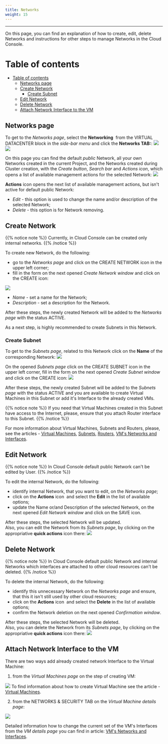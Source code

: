 ```yaml
---
title: Networks
weight: 15
---
```

___
On this page, you can find an explanation of how to create, edit, delete Networks and instructions for other steps to manage Networks in the Cloud Console.

# Table of contents
- [Table of contents](#table-of-contents)
  - [Networks page](#networks-page)
  - [Create Network](#create-network)
    - [Create Subnet](#create-subnet)
  - [Edit Network](#edit-network)
  - [Delete Network](#delete-network)
  - [Attach Network Interface to the VM](#attach-network-interface-to-the-vm)

## Networks page
To get to the *Networks page*, select the **Networking**  from the VIRTUAL DATACENTER block in the *side-bar menu* and click the **Networks TAB:**:
![](../../../assets/images/networks/net-1.png?width=15pc&classes=border,shadow) 
![](../../../assets/images/networks/net-13.png?width=20pc&classes=border,shadow) 

On this page you can find the default *public* Network, all your own Networks created in the current Project, and the Networks created during Cluster creation, with the *Create button*, *Search bar* and *Actions icon*, which opens a list of available management actions for the selected Network:
![](../../../assets/images/networks/2.png?classes=border,shadow) 

**Actions** icon opens the next list of available management actions, but isn't active for default public Network:
- *Edit* - this option is used to change the name and/or description of the selected Network;
- *Delete* - this option is for Network removing.

## Create Network
{{% notice note %}}
Currently, in Cloud Console can be created only internal networks.
{{% /notice %}}

To create new Network, do the following:
- go to the *Networks page* and click on the CREATE NETWORK icon in the upper left corner;  
- fill in the form on the next opened *Create Network window* and click on the CREATE icon:

![](../../../assets/images/networks/3.png?width=35pc&classes=border,shadow)  
  - *Name* - set a name for the Network; 
  - *Description* - set a description for the Network.

After these steps, the newly created Network will be added to the *Networks page* with the status ACTIVE.  

As a next step, is highly recommended to create Subnets in this Network.

### Create Subnet
To get to the *Subnets page*, related to this Network click on the **Name** of the corresponding Network:
![](../../../assets/images/networks/4.png?classes=border,shadow) 

On the opened *Subnets page* click on the CREATE SUBNET icon in the upper left corner, fill in the form on the next opened *Create Subnet window* and click on the CREATE icon:
![](../../../assets/images/networks/6.png?width=35pc&classes=border,shadow)  

After these steps, the newly created Subnet will be added to the *Subnets page* with the status ACTIVE and you are available to create Virtual Machines in this Subnet or add it's Interface to the already created VMs.  

{{% notice note %}}
If you need that Virtual Machines created in this Subnet have access to the Internet, please, ensure that you attach Router interface to this Subnet.
{{% /notice %}}

For more information about Virtual Machines, Subnets and Routers, please, see the articles - [Virtual Machines](https://docs.ventuscloud.eu/products/compute/virtual-machines/), [Subnets](https://docs.ventuscloud.eu/products/networking/subnets/), [Routers](https://docs.ventuscloud.eu/products/networking/routers/), [VM's Networks and Interfaces](https://docs.ventuscloud.eu/products/networking/manage-networks/). 

## Edit Network

{{% notice note %}}
In Cloud Console default public Network can't be edited by User.
{{% /notice %}}

To edit the internal Network, do the following:
- identify internal Network, that you want to edit, on the *Networks page*;
- click on the **Actions** icon  and select the **Edit** in the list of available options;
- update the Name or/and Description of the selected Network, on the next opened *Edit Network window* and click on the SAVE icon.

After these steps, the selected Network will be updated.  
Also, you can edit the Network from its *Subnets page*, by clicking on the appropriative **quick actions** icon there:
![](../../../assets/images/networks/net-14.png?width=25pc&classes=border,shadow)  

## Delete Network

{{% notice note %}}
In Cloud Console default public Network and internal Networks which interfaces are attached to other cloud resources can't be deleted.
{{% /notice %}}

To delete the internal Network, do the following:
- identify this unnecessary Network on the *Networks page* and ensure, that this it isn't still used by other cloud resources;
- click on the **Actions** icon  and select the **Delete** in the list of available options;
- confirm the Network deletion on the next opened *Confirmation window*.

After these steps, the selected Network will be deleted.  
Also, you can delete the Network from its *Subnets page*, by clicking on the appropriative **quick actions** icon there:
![](../../../assets/images/networks/net-15.png?width=25pc&classes=border,shadow)  

## Attach Network Interface to the VM

There are two ways add already created network Interface to the Virtual Machine:
1) from the *Virtual Machines page* on the step of creating VM:
 
![](../../../assets/images/networks/net-22.png?width=30pc&classes=border,shadow)
To find information about how to create Virtual Machine see the article - [Virtual Machines](https://docs.ventuscloud.eu/products/compute/virtual-machines/).

2) from the NETWORKS & SECURITY TAB on the *Virtual Machine details page*:

![](../../../assets/images/networks/net-23.png?width=30pc&classes=border,shadow)
  
Detailed information how to change the current set of the VM's Interfaces from the *VM details page* you can find in article: [VM's Networks and Interfaces](https://docs.ventuscloud.eu/products/networking/manage-networks/).
 

